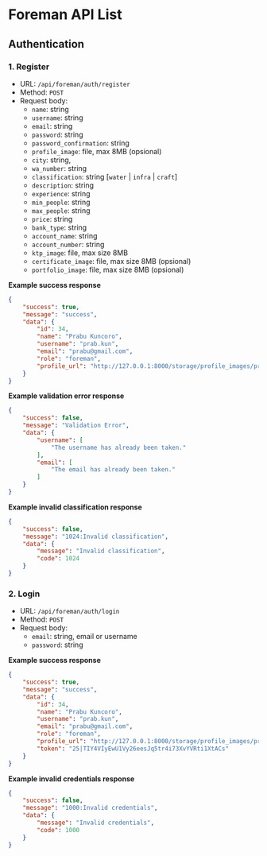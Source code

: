 # Foreman API List

## Authentication

### 1. Register

- URL: `/api/foreman/auth/register`
- Method: `POST`
- Request body:
  - `name`: string
  - `username`: string
  - `email`: string
  - `password`: string
  - `password_confirmation`: string
  - `profile_image`: file, max 8MB (opsional)
  - `city`: string,
  - `wa_number`: string
  - `classification`: string [`water` | `infra` | `craft`]
  - `description`: string
  - `experience`: string
  - `min_people`: string
  - `max_people`: string
  - `price`: string
  - `bank_type`: string
  - `account_name`: string
  - `account_number`: string
  - `ktp_image`: file, max size 8MB
  - `certificate_image`: file, max size 8MB (opsional)
  - `portfolio_image`: file, max size 8MB (opsional)

**Example success response**
```json
{
    "success": true,
    "message": "success",
    "data": {
        "id": 34,
        "name": "Prabu Kuncoro",
        "username": "prab.kun",
        "email": "prabu@gmail.com",
        "role": "foreman",
        "profile_url": "http://127.0.0.1:8000/storage/profile_images/prab.kun.png"
    }
}
```
**Example validation error response**
```json
{
    "success": false,
    "message": "Validation Error",
    "data": {
        "username": [
            "The username has already been taken."
        ],
        "email": [
            "The email has already been taken."
        ]
    }
}
```

**Example invalid classification response**
```json
{
    "success": false,
    "message": "1024:Invalid classification",
    "data": {
        "message": "Invalid classification",
        "code": 1024
    }
}
```

### 2. Login

- URL: `/api/foreman/auth/login`
- Method: `POST`
- Request body:
  - `email`: string, email or username
  - `password`: string

**Example success response**
```json
{
    "success": true,
    "message": "success",
    "data": {
        "id": 34,
        "name": "Prabu Kuncoro",
        "username": "prab.kun",
        "email": "prabu@gmail.com",
        "role": "foreman",
        "profile_url": "http://127.0.0.1:8000/storage/profile_images/prab.kun.png",
        "token": "25|TIY4VIyEwU1Vy26eesJq5tr4i73XvYVRti1XtACs"
    }
}
```

**Example invalid credentials response**
```json
{
    "success": false,
    "message": "1000:Invalid credentials",
    "data": {
        "message": "Invalid credentials",
        "code": 1000
    }
}
```
